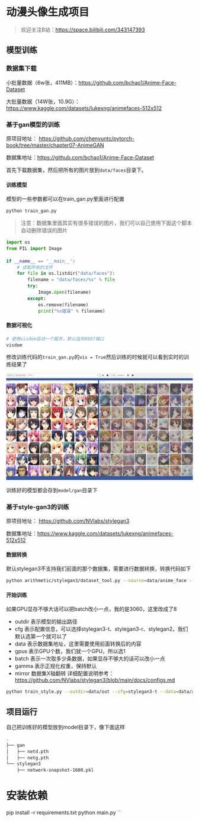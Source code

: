 # 动漫头像生成项目
> 欢迎关注B站：https://space.bilibili.com/343147393

## 模型训练

### 数据集下载
小批量数据（6w张，411MB）：https://github.com/bchao1/Anime-Face-Dataset

大批量数据（14W张，10.9G）：https://www.kaggle.com/datasets/lukexng/animefaces-512x512

### 基于gan模型的训练
原项目地址： https://github.com/chenyuntc/pytorch-book/tree/master/chapter07-AnimeGAN

数据集地址：https://github.com/bchao1/Anime-Face-Dataset

首先下载数据集，然后把所有的图片放到`data/faces`目录下。

#### 训练模型

模型的一些参数都可以在train_gan.py里面进行配置

```bash
python train_gan.py
```
> 注意：数据集里面其实有很多错误的图片，我们可以自己使用下面这个脚本自动删除错误的图片
```python
import os
from PIL import Image

if __name__ == '__main__':
    # 读取所有的文件
    for file in os.listdir("data/faces"):
        filename = "data/faces/%s" % file
        try:
            Image.open(filename)
        except:
            os.remove(filename)
            print("%s错误" % filename)
```

#### 数据可视化
```bash
# 使用visdom启动一个服务，默认监听8097端口
visdom
```
修改训练代码的`train_gan.py`的`vis = True`然后训练的时候就可以看到实时的训练结果了

![](.readme_images/bedf05c5.png)

训练好的模型都会存到`model/gan`目录下

### 基于style-gan3的训练
原项目地址： https://github.com/NVlabs/stylegan3

数据集地址：https://www.kaggle.com/datasets/lukexng/animefaces-512x512

#### 数据转换
默认stylegan3不支持我们前面的那个数据集，需要进行数据转换，转换代码如下
```bash
python arithmetic/stylegan3/dataset_tool.py --source=data/anime_face --dest=data/animation.zip
```

#### 开始训练
如果GPU显存不够大话可以把batch改小一点，我的是3060，这里改成了8
- outdir 表示模型的输出路径
- cfg 表示配置信息，可以选择stylegan3-t、stylegan3-r、stylegan2，我们默认选第一个就可以了
- data 表示数据集地址，这里需要使用前面转换后的内容
- gpus 表示GPU个数，我们就一个GPU，所以选1
- batch 表示一次取多少条数据，如果显存不够大的话可以改小一点
- gamma 表示正规化权重，保持默认
- mirror 数据集X轴翻转
详细配置说明参考：https://github.com/NVlabs/stylegan3/blob/main/docs/configs.md
```bash
python train_style.py --outdir=data/out --cfg=stylegan3-t --data=data/animation.zip --gpus=1 --batch=8 --gamma=8.2 --mirror=1
```

## 项目运行

自己把训练好的模型放到model目录下，像下面这样
```bash
.
├── gan
│   ├── netd.pth
│   ├── netg.pth
└── stylegan3
    ├── network-snapshot-1600.pkl
```

# 安装依赖
pip install -r requirements.txt
python main.py
``
